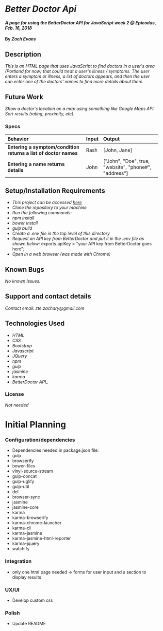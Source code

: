 # _Better Doctor Api_

#### _A page for using the BetterDoctor API for JavaScript week 2 @ Epicodus, Feb. 16, 2018_

#### By _**Zach Evans**_

## Description

_This is an HTML page that uses JavaScript to find doctors in a user's area (Portland for now) that could treat a user's illness / symptoms. The user enters a symptom or illness, a list of doctors appears, and then the user can enter one of the doctors' names to find more details about them._

## Future Work

_Show a doctor's location on a map using something like Google Maps API._
_Sort results (rating, proximity, etc)._

### Specs
| Behavior | Input | Output |
| :-------------     | :------------- | :-------------
| **Entering a symptom/condition returns a list of doctor names** | Rash | [John, Jane] |
| **Entering a name returns details** | John | ["John", "Doe", true, "website", "phone#", "address"] |


## Setup/Installation Requirements

* _This project can be accessed [here](https://github.com/ZEvans1/better-doctor.git)_
* _Clone the repository to your machine_
* _Run the following commands:_
* _npm install_
* _bower install_
* _gulp build_
* _Create a .env file in the top level of this directory_
* _Request an API key from BetterDoctor and put it in the .env file as shown below:_
      exports.apiKey = "your API key from BetterDoctor goes here";
* _Open in a web browser (was made with Chrome)_

## Known Bugs

_No known issues._

## Support and contact details

_Contact email: zte.zachary@gmail.com_

## Technologies Used

* _HTML_
* _CSS_
* _Bootstrap_
* _Javascript_
* _JQuery_
* _npm_
* _gulp_
* _jasmine_
* _karma_
* _BetterDoctor API__


### License

*Not needed*

#  Initial Planning

### Configuration/dependencies
  * Dependencies needed in package.json file:
  * gulp
  * browserify
  * bower-files
  * vinyl-source-stream
  * gulp-concat
  * gulp-uglify
  * gulp-util
  * del
  * browser-sync
  * jasmine
  * jasmine-core
  * karma
  * karma-browserify
  * karma-chrome-launcher
  * karma-cli
  * karma-jasmine
  * karma-jasmine-html-reporter
  * karma-jquery
  * watchify

### Integration
  * only one html page needed -> forms for user input and a section to display results

### UX/UI
  * Develop custom css

### Polish
  * Update README
